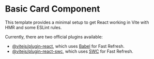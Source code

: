 # Basic Card Component

This template provides a minimal setup to get React working in Vite with HMR and some ESLint rules.

Currently, there are two official plugins available:

- [@vitejs/plugin-react](https://github.com/vitejs/vite-plugin-react/blob/main/packages/plugin-react/README.md), which uses [Babel](https://babeljs.io/) for Fast Refresh.
- [@vitejs/plugin-react-swc](https://github.com/vitejs/vite-plugin-react-swc), which uses [SWC](https://swc.rs/) for Fast Refresh.
